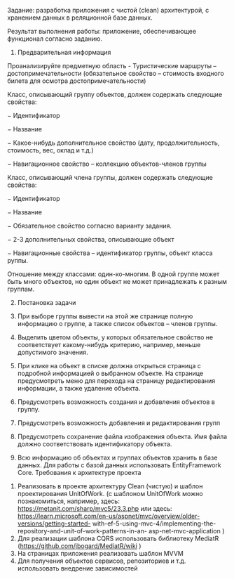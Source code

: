 Задание: разработка приложения с чистой (clean) архитектурой, с хранением данных в реляционной базе данных.

Результат выполнения работы: приложение, обеспечивающее функционал согласно заданию.

1. Предварительная информация

Проанализируйте предметную область - Туристические маршруты – достопримечательности (обязательное
свойство – стоимость входного билета для осмотра достопримечательности)

Класс, описывающий группу объектов, должен содержать следующие свойства:

− Идентификатор

− Название

− Какое-нибудь дополнительное свойство (дату, продолжительность, стоимость, вес, оклад и т.д.)

− Навигационное свойство – коллекцию объектов-членов группы
  
  Класс, описывающий члена группы, должен содержать следующие свойства:

− Идентификатор

− Название

− Обязательное свойство согласно варианту задания.

− 2-3 дополнительных свойства, описывающие объект

− Навигационные свойства – идентификатор группы, объект класса руппы.

Отношение между классами: один-ко-многим. В одной группе может быть много объектов, но один объект не может принадлежать к разным группам.

2. Постановка задачи


  1.	При выборе группы вывести на этой же странице полную информацию о группе, а также список объектов – членов группы. 
  2.	Выделить цветом объекты, у которых обязательное свойство не соответствует какому-нибудь критерию, например, меньше допустимого значения. 
  3.	При клике на объект в списке должна открыться страница с подробной информацией о выбранном объекте. На странице предусмотреть меню для перехода на страницу редактирования информации, а также удаление объекта. 
  4.	Предусмотреть возможность создания и добавления объектов в группу. 
  5.	Предусмотреть возможность добавления и редактирования групп 
  6.	Предусмотреть сохранение файла изображения объекта. Имя файла должно соответствовать идентификатору объекта. 
  7.	Всю информацию об объектах и группах объектов хранить в базе данных. Для работы с базой данных использовать EntityFramework Core. 
Требования к архитектуре проекта 
1)	Реализовать в проекте архитектуру Clean (чистую) и шаблон проектирования UnitOfWork. (с шаблоном UnitOfWork можно познакомиться, например, здесь: https://metanit.com/sharp/mvc5/23.3.php или здесь: 
https://learn.microsoft.com/en-us/aspnet/mvc/overview/older-versions/getting-started- with-ef-5-using-mvc-4/implementing-the-repository-and-unit-of-work-patterns-in-an- asp-net-mvc-application ) 
2)	Для реализации шаблона CQRS использовать библиотеку MediatR 
(https://github.com/jbogard/MediatR/wiki ) 
3)	На страницах приложения реализовать шаблон MVVM 
4)	Для получения объектов сервисов, репозиториев и т.д. использовать внедрение зависимостей 


